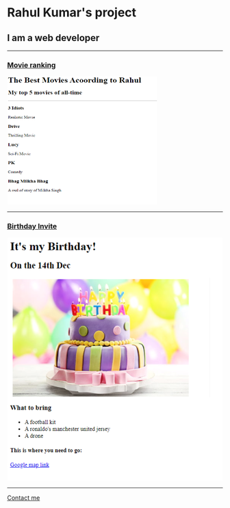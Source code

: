 <!DOCTYPE html>
<html lang="en">
<head>
    <meta charset="UTF-8">
    <meta name="viewport" content="width=device-width, initial-scale=1.0">
    <title>Rahul Kumar's Project</title>
</head>
<body>
    
</body>
</html>

<h1>Rahul Kumar's project</h1>
<h2>I am a web developer</h2>
<hr>
<h3></b><a href="./public/movie-ranking.html">Movie ranking</a></h3>
<img src="./assets/images/Screenshot 2023-12-12 225622.png" width="350" height="300">
<hr>
<h3><a href="./public/birthday-invite.html">Birthday Invite</a></h3>
<img src="./assets/images/Screenshot 2023-12-12 230716.png" width="550">
<hr>
<a href="/4.3 HTML Porfolio Project/public/contact.html">Contact me</a>
